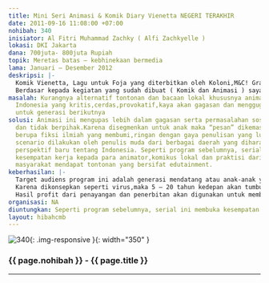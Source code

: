 ```yaml
---
title: Mini Seri Animasi & Komik Diary Vienetta NEGERI TERAKHIR
date: 2011-09-16 11:08:00 +07:00
nohibah: 340
inisiator: Al Fitri Muhammad Zachky ( Alfi Zachkyelle )
lokasi: DKI Jakarta
dana: 700juta- 800juta Rupiah
topik: Meretas batas – kebhinekaan bermedia
lama: Januari – Desember 2012
deskripsi: |-
  Komik Vienetta, Lagu untuk Foja yang diterbitkan oleh Koloni,M&C! Gramedia ini memotret dinamika sosial di kaki Gunung Foja Papua dengan seribu satu permasalahannya. komik ini dikemas dengan bahasa visual yang lugas dan aktual.Melalui karakter Vienetta,seorang siswi smp dan bandnya,komik ini berusaha mengkomunikasikan perbedaan antara “maju” dan “tertinggal”.Tahun 2009,Vienetta kemudian diangkat menjadi serial animasi TV oleh Trans7 sebanyak 13 episode berjudul VATALLA Sang Pelindung. Konsepnya berkembang menjadi tempat menyampaikan gagasan-gagasan baru tentang Indonesia untuk generasi mendatang. Program yang telah tayang pada akhir tahun lalu ternyata mendapat respon positif khususnya untuk segmen tween (usia 9 – 14 tahun ) dengan hasil share cukup baik.
  Berdasar kepada kegiatan yang sudah dibuat ( Komik dan Animasi ) saya melihat media televisi dan buku sangat efektif dan efisien sebagai alat “penyebar” gagasan,saya kemudian mengkonsep sebuah Program lanjutan yang didasari oleh karakter terdahulu bernama VIENETTA. Program berupa mini seri animasi TV berjudul Diary Vienetta NEGERI TERAKHIR sebanyak 9 episode ( 18menit/episode ) yang akan ditayangkan di televisi dan Komik berjudul VIENETTA setebal 150 halaman yang akan diterbitkan oleh penerbit lokal.
masalah: Kurangnya alternatif tontonan dan bacaan lokal khususnya animasi dan komik
  Indonesia yang kritis,cerdas,provokatif,kaya akan gagasan dan menggugah inspirasi
  untuk generasi berikutnya
solusi: Animasi ini mengupas lebih dalam gagasan serta permasalahan sosial yang aktual,objektif
  dan tidak berpihak.Karena disegmenkan untuk anak maka “pesan” dikemas secara “candy”
  berupa fiksi ilmiah yang membumi,ringan dengan gaya penulisan yang lugas.Penulisan
  scenario dilakukan oleh penulis muda dari berbagai daerah yang diharapkan muncul
  perspektif baru tentang Indonesia. Seperti program sebelumnya, serial ini membuka
  kesempatan kerja kepada para animator,komikus lokal dan praktisi dari lintas ilmu.Dan
  masyarakat mendapat tontonan yang bersifat edutainment.
keberhasilan: |-
  Target audiens program ini adalah generasi mendatang atau anak-anak yang saat ini menikmati Ben10,Avatar dsb.Program ini diharapkan menjadi media alternatif yang mampu mengajak anak-anak Indonesia berfikir kritis,cerdas,mandiri,bertanggung jawab dan inovatif yang nantinya akan ikut serta mengelola bangsa ini.Dan juga mampu memahami nilai-nilai “tersembunyi” di dalam kearifan lokal.
  Karena dikonsepkan seperti virus,maka 5 – 20 tahun kedepan akan tumbuh banyak tontonan animasi Indonesia yang kritis,cerdas dan provokatif yang diharapkan bisa menginspirasi generasi berikutnya.Dan program ini akan berkesinambungan secara gagasan untuk generasi satu ke generasi berikutnya.
  Hasil profit dari penayangan dan penerbitan akan digunakan untuk membuat serta mengembangkan program animasi dan komik baru bagi animator dan komikus muda generasi berikutnya serta pengkaderan di dalam jaringan komunitas komik dan animasi Indonesia.
organisasi: NA
diuntungkan: Seperti program sebelumnya, serial ini membuka kesempatan kerja kepada para animator,komikus lokal dan praktisi dari lintas ilmu.Dan masyarakat mendapat tontonan yang bersifat edutainment.
layout: hibahcmb
---
```


![340](/static/img/hibahcmb/340.png){: .img-responsive }{: width="350" }

### {{ page.nohibah }} - {{ page.title }}

---
